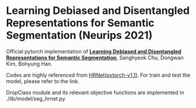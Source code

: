 **Learning Debiased and Disentangled Representations for Semantic Segmentation (Neurips 2021)**
============

Official pytorch implementation of **[Learning Debiased and Disentangled Representations for Semantic Segmentation](https://proceedings.neurips.cc/paper/2021/file/465636eb4a7ff4b267f3b765d07a02da-Paper.pdf)**, Sanghyeok Chu, Dongwan Kim, Bohyung Han.

Codes are highly referenced from [HRNet(pytorch-v1.1)](https://github.com/HRNet/HRNet-Semantic-Segmentation/tree/pytorch-v1.1).
For train and test the model, please refer to the link.

DropClass module and its relevant objective functions are implemented in ./lib/model/seg_hrnet.py
